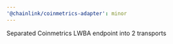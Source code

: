 ```yaml
---
'@chainlink/coinmetrics-adapter': minor
---
```


Separated Coinmetrics LWBA endpoint into 2 transports
